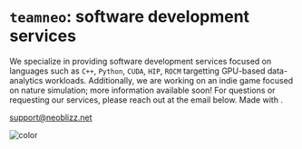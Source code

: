 <!-- _coverpage.md -->

<!-- ![logo](_media/icon.svg) -->

# `teamneo`: software development services

We specialize in providing software development services focused on languages such as `C++`, `Python`, `CUDA`, `HIP`, `ROCM` targetting GPU-based data-analytics workloads. Additionally, we are working on an indie game focused on nature simulation; more information available soon! For questions or requesting our services, please reach out at the email below. Made with <i class="fa-solid fa-heart"></i>.

[<i class="fa-brands fa-github-alt"></i>](https://github.com/teamneo-net)
[support@neoblizz.net](mailto:support@neoblizz.net)

<!-- background image -->

<!-- ![](https://i.imgur.com/8S4BHJJ.jpg) -->

<!-- background color -->

![color](#f0f0f0)
